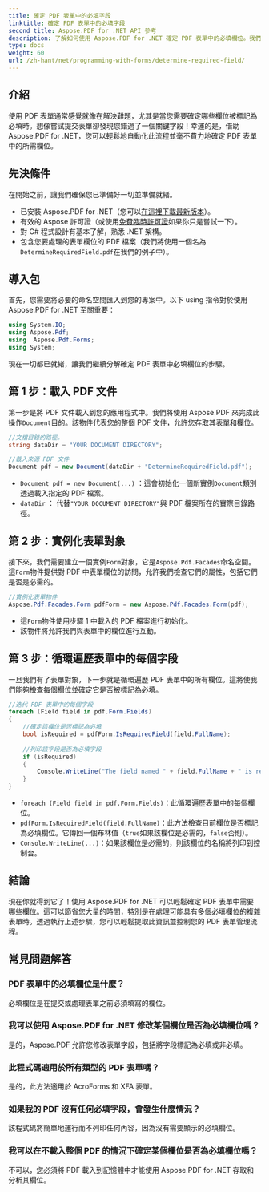 ```yaml
---
title: 確定 PDF 表單中的必填字段
linktitle: 確定 PDF 表單中的必填字段
second_title: Aspose.PDF for .NET API 參考
description: 了解如何使用 Aspose.PDF for .NET 確定 PDF 表單中的必填欄位。我們的逐步指南可簡化表單管理並增強您的 PDF 自動化工作流程。
type: docs
weight: 60
url: /zh-hant/net/programming-with-forms/determine-required-field/
---
```

## 介紹

使用 PDF 表單通常感覺就像在解決難題，尤其是當您需要確定哪些欄位被標記為必填時。想像嘗試提交表單卻發現您錯過了一個關鍵字段！幸運的是，借助 Aspose.PDF for .NET，您可以輕鬆地自動化此流程並毫不費力地確定 PDF 表單中的所需欄位。 

## 先決條件

在開始之前，讓我們確保您已準備好一切並準備就緒。

- 已安裝 Aspose.PDF for .NET（您可以[在這裡下載最新版本](https://releases.aspose.com/pdf/net/)）。
- 有效的 Aspose 許可證（或使用[免費臨時許可證](https://purchase.aspose.com/temporary-license/)如果你只是嘗試一下）。
- 對 C# 程式設計有基本了解，熟悉 .NET 架構。
- 包含您要處理的表單欄位的 PDF 檔案（我們將使用一個名為`DetermineRequiredField.pdf`在我們的例子中）。

## 導入包

首先，您需要將必要的命名空間匯入到您的專案中。以下 using 指令對於使用 Aspose.PDF for .NET 至關重要：

```csharp
using System.IO;
using Aspose.Pdf;
using  Aspose.Pdf.Forms;
using System;
```

現在一切都已就緒，讓我們繼續分解確定 PDF 表單中必填欄位的步驟。

## 第 1 步：載入 PDF 文件

第一步是將 PDF 文件載入到您的應用程式中。我們將使用 Aspose.PDF 來完成此操作`Document`目的。該物件代表您的整個 PDF 文件，允許您存取其表單和欄位。

```csharp
//文檔目錄的路徑。
string dataDir = "YOUR DOCUMENT DIRECTORY";

//載入來源 PDF 文件
Document pdf = new Document(dataDir + "DetermineRequiredField.pdf");
```

- `Document pdf = new Document(...)` ：這會初始化一個新實例`Document`類別透過載入指定的 PDF 檔案。
- `dataDir` ： 代替`"YOUR DOCUMENT DIRECTORY"`與 PDF 檔案所在的實際目錄路徑。

## 第 2 步：實例化表單對象

接下來，我們需要建立一個實例`Form`對象，它是`Aspose.Pdf.Facades`命名空間。這`Form`物件提供對 PDF 中表單欄位的訪問，允許我們檢查它們的屬性，包括它們是否是必需的。

```csharp
//實例化表單物件
Aspose.Pdf.Facades.Form pdfForm = new Aspose.Pdf.Facades.Form(pdf);
```

- 這`Form`物件使用步驟 1 中載入的 PDF 檔案進行初始化。
- 該物件將允許我們與表單中的欄位進行互動。

## 第 3 步：循環遍歷表單中的每個字段

一旦我們有了表單對象，下一步就是循環遍歷 PDF 表單中的所有欄位。這將使我們能夠檢查每個欄位並確定它是否被標記為必填。

```csharp
//迭代 PDF 表單中的每個字段
foreach (Field field in pdf.Form.Fields)
{
    //確定該欄位是否標記為必填
    bool isRequired = pdfForm.IsRequiredField(field.FullName);
    
    //列印該字段是否為必填字段
    if (isRequired)
    {
        Console.WriteLine("The field named " + field.FullName + " is required");
    }
}
```

- `foreach (Field field in pdf.Form.Fields)`：此循環遍歷表單中的每個欄位。
- `pdfForm.IsRequiredField(field.FullName)`：此方法檢查目前欄位是否標記為必填欄位。它傳回一個布林值（`true`如果該欄位是必需的，`false`否則）。
- `Console.WriteLine(...)`：如果該欄位是必需的，則該欄位的名稱將列印到控制台。

## 結論

現在你就得到它了！使用 Aspose.PDF for .NET 可以輕鬆確定 PDF 表單中需要哪些欄位。這可以節省您大量的時間，特別是在處理可能具有多個必填欄位的複雜表單時。透過執行上述步驟，您可以輕鬆提取此資訊並控制您的 PDF 表單管理流程。

## 常見問題解答

### PDF 表單中的必填欄位是什麼？
必填欄位是在提交或處理表單之前必須填寫的欄位。

### 我可以使用 Aspose.PDF for .NET 修改某個欄位是否為必填欄位嗎？
是的，Aspose.PDF 允許您修改表單字段，包括將字段標記為必填或非必填。

### 此程式碼適用於所有類型的 PDF 表單嗎？
是的，此方法適用於 AcroForms 和 XFA 表單。

### 如果我的 PDF 沒有任何必填字段，會發生什麼情況？
該程式碼將簡單地運行而不列印任何內容，因為沒有需要顯示的必填欄位。

### 我可以在不載入整個 PDF 的情況下確定某個欄位是否為必填欄位嗎？
不可以，您必須將 PDF 載入到記憶體中才能使用 Aspose.PDF for .NET 存取和分析其欄位。